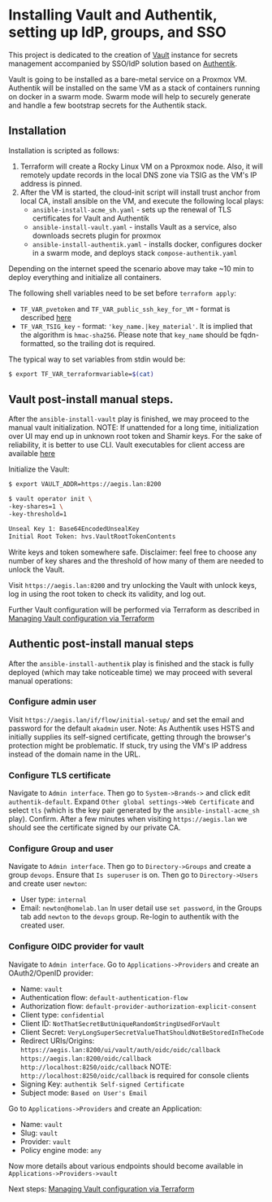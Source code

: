 # Installing Vault and Authentik, setting up IdP, groups, and SSO
This project is dedicated to the creation of [Vault](https://developer.hashicorp.com/vault/docs/what-is-vault) instance for secrets management accompanied by SSO/IdP solution based on [Authentik](https://goauthentik.io/#comparison).

Vault is going to be installed as a bare-metal service on a Proxmox VM.
Authentik will be installed on the same VM as a stack of containers running on docker in a swarm mode. Swarm mode will help to securely generate and handle a few bootstrap secrets for the Authentik stack.

## Installation
Installation is scripted as follows:
1. Terraform will create a Rocky Linux VM on a Pproxmox node. Also, it will remotely update records in the local DNS zone via TSIG as the VM's IP address is pinned.
2. After the VM is started, the cloud-init script will install trust anchor from local CA, install ansible on the VM, and execute the following local plays:
	- `ansible-install-acme_sh.yaml` - sets up the renewal of TLS certificates for Vault and Authentik
	- `ansible-install-vault.yaml` - installs Vault as a service, also downloads secrets plugin for proxmox
	- `ansible-install-authentik.yaml` - installs docker, configures docker in a swarm mode, and deploys stack `compose-authentik.yaml`

Depending on the internet speed the scenario above may take ~10 min to deploy everything and initialize all containers.

The following shell variables need to be set before `terraform apply`:
- `TF_VAR_pvetoken` and `TF_VAR_public_ssh_key_for_VM` - format is described [here](https://github.com/graysievert/Homelab-020_Proxmox_basic/tree/master/130-Terraform_access)
- `TF_VAR_TSIG_key` - format: `'key_name.|key_material'`. It is implied that the algorithm is `hmac-sha256`. Please note that `key_name` should be fqdn-formatted, so the trailing dot is required.

The typical way to set variables from stdin would be:
```bash
$ export TF_VAR_terraformvariable=$(cat)
```


## Vault post-install manual steps.
After the  `ansible-install-vault` play is finished, we may proceed to the manual vault initialization.
NOTE: If unattended for a long time, initialization over UI may end up in unknown root token and Shamir keys. For the sake of reliability, it is better to use CLI. Vault executables for client access are available [here](https://developer.hashicorp.com/vault/downloads)

Initialize the Vault:
```bash
$ export VAULT_ADDR=https://aegis.lan:8200

$ vault operator init \
-key-shares=1 \
-key-threshold=1

Unseal Key 1: Base64EncodedUnsealKey
Initial Root Token: hvs.VaultRootTokenContents
```
Write keys and token somewhere safe.
Disclaimer: feel free to choose any number of key shares and the threshold of how many of them are needed to unlock the Vault.

Visit `https://aegis.lan:8200` and try unlocking the Vault with unlock keys, log in using the root token to check its validity, and log out.

Further Vault configuration will be performed via Terraform as described in [Managing Vault configuration via Terraform](https://github.com/graysievert/Homelab-030_Secrets_and_Auth/tree/master/120-vault_config)

## Authentic post-install manual steps
After the  `ansible-install-authentik` play is finished and the stack is fully deployed (which may take noticeable time) we may proceed with several manual operations:

### Configure admin user
Visit `https://aegis.lan/if/flow/initial-setup/` and set the email and password for the default  `akadmin` user.
Note: As  Authentik uses HSTS and initially supplies its self-signed certificate, getting through the browser's protection might be problematic. If stuck, try using the VM's IP address instead of the domain name in the URL.

### Configure TLS certificate
Navigate to `Admin interface`.
Then go to `System->Brands->` and click edit `authentik-default`.
Expand  `Other global settings->Web Certificate` and select `tls` (which is the key pair generated by the `ansible-install-acme_sh` play). Confirm.
After a few minutes when visiting `https://aegis.lan` we should see the certificate signed by our private CA.

### Configure Group and user
Navigate to `Admin interface`.
Then go to `Directory->Groups` and create a group `devops`. Ensure that `Is superuser` is on.
Then go to `Directory->Users` and create user `newton`:
- User type: `internal`
- Email: `newton@homelab.lan`
In user detail use `set password`, in the Groups tab add `newton` to the `devops` group.
Re-login to authentik with the created user.

### Configure OIDC provider for vault
Navigate to `Admin interface`.
Go to `Applications->Providers` and create an OAuth2/OpenID provider:
- Name: `vault`
- Authentication flow: `default-authentication-flow`
- Authorization flow: `default-provider-authorization-explicit-consent`
- Client type: `confidential`
- Client ID: `NotThatSecretButUniqueRandomStringUsedForVault`
- Client Secret: `VeryLongSuperSecretValueThatShouldNotBeStoredInTheCode`
- Redirect URIs/Origins:
`https://aegis.lan:8200/ui/vault/auth/oidc/oidc/callback`
`https://aegis.lan:8200/oidc/callback`
`http://localhost:8250/oidc/callback`
NOTE: `http://localhost:8250/oidc/callback` is required for console clients
- Signing Key: `authentik Self-signed Certificate`
- Subject mode: 	`Based on User's Email`

Go to `Applications->Providers` and create an Application:
- Name: `vault`
- Slug: `vault`
- Provider: `vault`
- Policy engine mode: `any`

Now more details about various endpoints should become available in `Applications->Providers->vault`

Next steps: [Managing Vault configuration via Terraform](https://github.com/graysievert/Homelab-030_Secrets_and_Auth/tree/master/120-vault_config)


